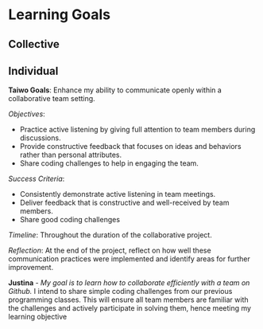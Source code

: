 # Learning Goals

## Collective

## Individual

**Taiwo Goals**:
Enhance my ability to communicate openly within a collaborative team setting.

*Objectives*:

- Practice active listening by giving full attention to team members during discussions.
- Provide constructive feedback that focuses on ideas and behaviors rather than personal attributes.
- Share coding challenges to help in engaging the team.

*Success Criteria*:

- Consistently demonstrate active listening in team meetings.
- Deliver feedback that is constructive and well-received by team members.
- Share good coding challenges

*Timeline*: Throughout the duration of the collaborative project.

*Reflection*: At the end of the project,
reflect on how well these communication practices were implemented and
identify areas for further improvement.

**Justina** - *My goal is to learn how to collaborate efficiently with a team on
Github.*
I intend to share simple coding challenges from our previous programming classes.
This will ensure all team members are familiar with the challenges and actively
participate in solving them, hence meeting my learning objective
